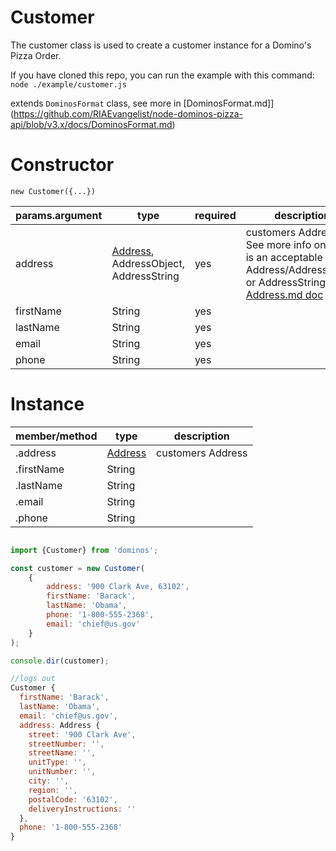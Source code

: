 Customer
====
The customer class is used to create a customer instance for a Domino's Pizza Order.

If you have cloned this repo, you can run the example with this command:
`node ./example/customer.js`

extends `DominosFormat` class, see more in [DominosFormat.md]](https://github.com/RIAEvangelist/node-dominos-pizza-api/blob/v3.x/docs/DominosFormat.md)

Constructor
====

`new Customer({...})`

|params.argument|type  |required|description|
|--------|------|--------|-------|
|address      |[Address](https://github.com/RIAEvangelist/node-dominos-pizza-api/blob/v3.x/docs/Address.md), AddressObject, AddressString|yes|customers Address. See more info on what is an acceptable Address/AddressObject or AddressString in the [Address.md doc](https://github.com/RIAEvangelist/node-dominos-pizza-api/blob/v3.x/docs/Address.md)|
|firstName  |String|yes||
|lastName   |String|yes||
|email      |String|yes||
|phone      |String|yes||

Instance
====

|member/method|type  |description|
|-------------|------|-------    |
|.address      |[Address](https://github.com/RIAEvangelist/node-dominos-pizza-api/blob/v3.x/docs/Address.md)|customers Address|
|.firstName  |String| |
|.lastName   |String||
|.email      |String||
|.phone      |String||




```js

import {Customer} from 'dominos';

const customer = new Customer(
    {
        address: '900 Clark Ave, 63102',
        firstName: 'Barack',
        lastName: 'Obama',
        phone: '1-800-555-2368',
        email: 'chief@us.gov'
    }
);

console.dir(customer);

//logs out
Customer {
  firstName: 'Barack',
  lastName: 'Obama',
  email: 'chief@us.gov',
  address: Address {
    street: '900 Clark Ave',
    streetNumber: '',
    streetName: '',
    unitType: '',
    unitNumber: '',
    city: '',
    region: '',
    postalCode: '63102',
    deliveryInstructions: ''
  },
  phone: '1-800-555-2368'
}


```